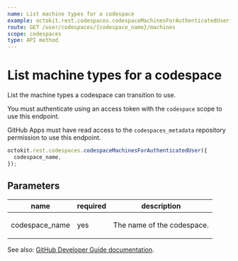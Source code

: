 ```yaml
---
name: List machine types for a codespace
example: octokit.rest.codespaces.codespaceMachinesForAuthenticatedUser({ codespace_name })
route: GET /user/codespaces/{codespace_name}/machines
scope: codespaces
type: API method
---
```


# List machine types for a codespace

List the machine types a codespace can transition to use.

You must authenticate using an access token with the `codespace` scope to use this endpoint.

GitHub Apps must have read access to the `codespaces_metadata` repository permission to use this endpoint.

```js
octokit.rest.codespaces.codespaceMachinesForAuthenticatedUser({
  codespace_name,
});
```

## Parameters

<table>
  <thead>
    <tr>
      <th>name</th>
      <th>required</th>
      <th>description</th>
    </tr>
  </thead>
  <tbody>
    <tr><td>codespace_name</td><td>yes</td><td>

The name of the codespace.

</td></tr>
  </tbody>
</table>

See also: [GitHub Developer Guide documentation](https://docs.github.com/rest/reference/codespaces#list-machine-types-for-a-codespace).
